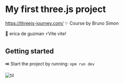 # My first three.js project

https://threejs-journey.com/
✨ Course by Bruno Simon

👾 erica de guzman
⚡Vite vite!

## Getting started

⏯️ Start the project by running:
`npm run dev`

![til](/06/exercise/src/myCub3.gif)
